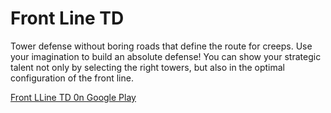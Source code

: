 # Front Line TD

Tower defense without boring roads that define the route for creeps. Use your imagination to build an absolute defense! You can show your strategic talent not only by selecting the right towers, but also in the optimal configuration of the front line.

[Front LLine TD 0n Google Play](https://play.google.com/store/apps/details?id=com.PKGames.FrontLineTD)

